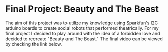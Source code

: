 # Final Project: Beauty and The Beast
The aim of this project was to utilize my knowledge using Sparkfun's I2C arduino boards to create social robots that performed theatrically. For my final project I decided to play around with the idea of a forbidden love and decided to recreate "Beauty and The Beast." The final video can be viewed by checking the link below.

